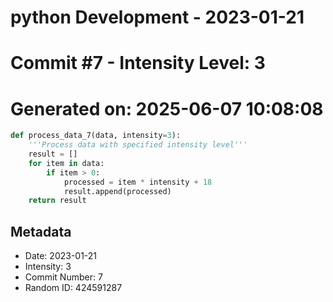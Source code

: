 ﻿# python Development - 2023-01-21
# Commit #7 - Intensity Level: 3
# Generated on: 2025-06-07 10:08:08
```python
def process_data_7(data, intensity=3):
    '''Process data with specified intensity level'''
    result = []
    for item in data:
        if item > 0:
            processed = item * intensity + 18
            result.append(processed)
    return result
```
## Metadata
- Date: 2023-01-21
- Intensity: 3
- Commit Number: 7
- Random ID: 424591287
